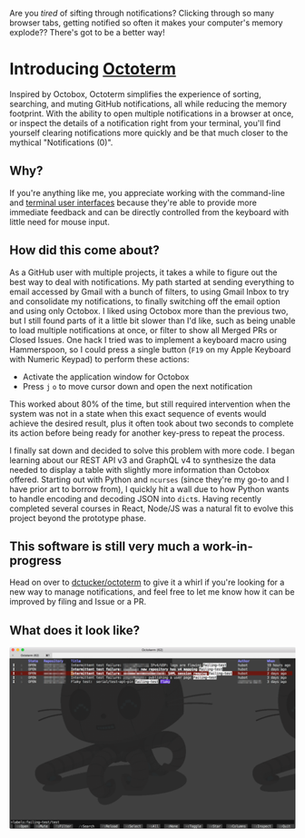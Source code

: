 Are you _tired_ of sifting through notifications? Clicking through so many browser tabs, getting notified so often it makes your computer's memory explode?? There's got to be a better way!

# Introducing [Octoterm](https://github.com/dctucker/octoterm/blob/master/README.md)

Inspired by Octobox, Octoterm simplifies the experience of sorting, searching, and muting GitHub notifications, all while reducing the memory footprint. With the ability to open multiple notifications in a browser at once, or inspect the details of a notification right from your terminal, you'll find yourself clearing notifications more quickly and be that much closer to the mythical "Notifications (0)".

## Why?

If you're anything like me, you appreciate working with the command-line and [terminal user interfaces](https://en.wikipedia.org/wiki/Text-based_user_interface) because they're able to provide more immediate feedback and can be directly controlled from the keyboard with little need for mouse input.

## How did this come about?

As a GitHub user with multiple projects, it takes a while to figure out the best way to deal with notifications. My path started at sending everything to email accessed by Gmail with a bunch of filters, to using Gmail Inbox to try and consolidate my notifications, to finally switching off the email option and using only Octobox. I liked using Octobox more than the previous two, but I still found parts of it a little bit slower than I'd like, such as being unable to load multiple notifications at once, or filter to show all Merged PRs or Closed Issues. One hack I tried was to implement a keyboard macro using Hammerspoon, so I could press a single button (`F19` on my Apple Keyboard with Numeric Keypad) to perform these actions: 

- Activate the application window for Octobox
- Press `j` `o` to move cursor down and open the next notification

This worked about 80% of the time, but still required intervention when the system was not in a state when this exact sequence of events would achieve the desired result, plus it often took about two seconds to complete its action before being ready for another key-press to repeat the process.

I finally sat down and decided to solve this problem with more code. I began learning about our REST API v3 and GraphQL v4 to synthesize the data needed to display a table with slightly more information than Octobox offered. Starting out with Python and `ncurses` (since they're my go-to and I have prior art to borrow from), I quickly hit a wall due to how Python wants to handle encoding and decoding JSON into `dict`s. Having recently completed several courses in React, Node/JS was a natural fit to evolve this project beyond the prototype phase.

## This software is still very much a work-in-progress

Head on over to [dctucker/octoterm](https://github.com/dctucker/octoterm) to give it a whirl if you're looking for a new way to manage notifications, and feel free to let me know how it can be improved by filing and Issue or a PR.

## What does it look like?

<img src="https://github.com/dctucker/octoterm/blob/master/screenshot.png" />
